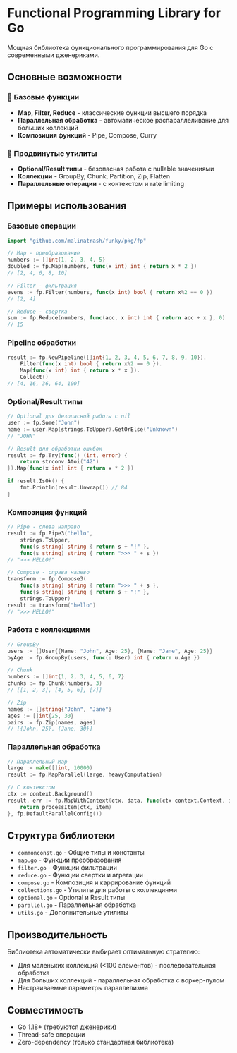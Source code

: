 # Functional Programming Library for Go

Мощная библиотека функционального программирования для Go с современными дженериками.

## Основные возможности

### 🚀 Базовые функции

- **Map, Filter, Reduce** - классические функции высшего порядка
- **Параллельная обработка** - автоматическое распараллеливание для больших коллекций
- **Композиция функций** - Pipe, Compose, Curry

### 🔧 Продвинутые утилиты

- **Optional/Result типы** - безопасная работа с nullable значениями
- **Коллекции** - GroupBy, Chunk, Partition, Zip, Flatten
- **Параллельные операции** - с контекстом и rate limiting

## Примеры использования

### Базовые операции

```go
import "github.com/malinatrash/funky/pkg/fp"

// Map - преобразование
numbers := []int{1, 2, 3, 4, 5}
doubled := fp.Map(numbers, func(x int) int { return x * 2 })
// [2, 4, 6, 8, 10]

// Filter - фильтрация
evens := fp.Filter(numbers, func(x int) bool { return x%2 == 0 })
// [2, 4]

// Reduce - свертка
sum := fp.Reduce(numbers, func(acc, x int) int { return acc + x }, 0)
// 15
```

### Pipeline обработки

```go
result := fp.NewPipeline([]int{1, 2, 3, 4, 5, 6, 7, 8, 9, 10}).
    Filter(func(x int) bool { return x%2 == 0 }).
    Map(func(x int) int { return x * x }).
    Collect()
// [4, 16, 36, 64, 100]
```

### Optional/Result типы

```go
// Optional для безопасной работы с nil
user := fp.Some("John")
name := user.Map(strings.ToUpper).GetOrElse("Unknown")
// "JOHN"

// Result для обработки ошибок
result := fp.Try(func() (int, error) {
    return strconv.Atoi("42")
}).Map(func(x int) int { return x * 2 })

if result.IsOk() {
    fmt.Println(result.Unwrap()) // 84
}
```

### Композиция функций

```go
// Pipe - слева направо
result := fp.Pipe3("hello",
    strings.ToUpper,
    func(s string) string { return s + "!" },
    func(s string) string { return ">>> " + s })
// ">>> HELLO!"

// Compose - справа налево
transform := fp.Compose3(
    func(s string) string { return ">>> " + s },
    func(s string) string { return s + "!" },
    strings.ToUpper)
result := transform("hello")
// ">>> HELLO!"
```

### Работа с коллекциями

```go
// GroupBy
users := []User{{Name: "John", Age: 25}, {Name: "Jane", Age: 25}}
byAge := fp.GroupBy(users, func(u User) int { return u.Age })

// Chunk
numbers := []int{1, 2, 3, 4, 5, 6, 7}
chunks := fp.Chunk(numbers, 3)
// [[1, 2, 3], [4, 5, 6], [7]]

// Zip
names := []string{"John", "Jane"}
ages := []int{25, 30}
pairs := fp.Zip(names, ages)
// [{John, 25}, {Jane, 30}]
```

### Параллельная обработка

```go
// Параллельный Map
large := make([]int, 10000)
result := fp.MapParallel(large, heavyComputation)

// С контекстом
ctx := context.Background()
result, err := fp.MapWithContext(ctx, data, func(ctx context.Context, item int) (string, error) {
    return processItem(ctx, item)
}, fp.DefaultParallelConfig())
```

## Структура библиотеки

- `commonconst.go` - Общие типы и константы
- `map.go` - Функции преобразования
- `filter.go` - Функции фильтрации
- `reduce.go` - Функции свертки и агрегации
- `compose.go` - Композиция и каррирование функций
- `collections.go` - Утилиты для работы с коллекциями
- `optional.go` - Optional и Result типы
- `parallel.go` - Параллельная обработка
- `utils.go` - Дополнительные утилиты

## Производительность

Библиотека автоматически выбирает оптимальную стратегию:

- Для маленьких коллекций (<100 элементов) - последовательная обработка
- Для больших коллекций - параллельная обработка с воркер-пулом
- Настраиваемые параметры параллелизма

## Совместимость

- Go 1.18+ (требуются дженерики)
- Thread-safe операции
- Zero-dependency (только стандартная библиотека)
